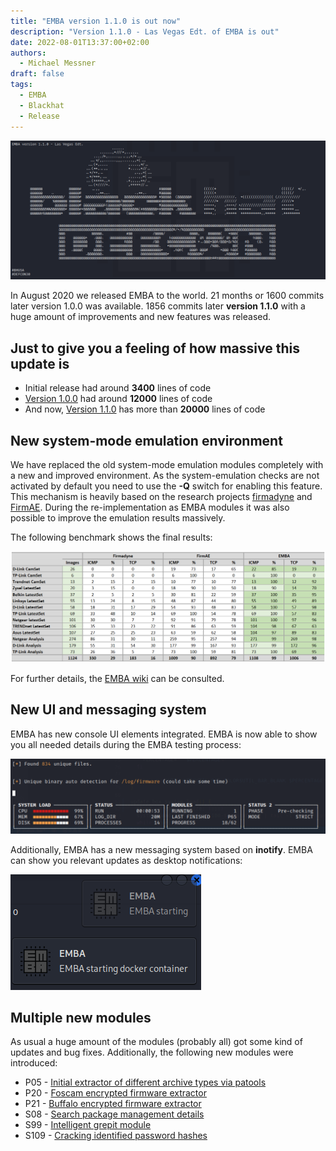```yaml
---
title: "EMBA version 1.1.0 is out now"
description: "Version 1.1.0 - Las Vegas Edt. of EMBA is out"
date: 2022-08-01T13:37:00+02:00
authors:
  - Michael Messner
draft: false
tags:
  - EMBA
  - Blackhat
  - Release
---
```


![Version-1.1.0](/img/v1.1.0-LasVegas-Edt.png#center)

In August 2020 we released EMBA to the world. 21 months or 1600 commits later version 1.0.0 was available. 1856 commits later **version 1.1.0** with a huge amount of improvements and new features was released.

## Just to give you a feeling of how massive this update is
* Initial release had around **3400** lines of code
* [Version 1.0.0](https://github.com/e-m-b-a/emba/releases/tag/1.0.0-Singapore-Edt) had around **12000** lines of code
* And now, [Version 1.1.0](TODO) has more than **20000** lines of code

## New system-mode emulation environment

We have replaced the old system-mode emulation modules completely with a new and improved environment. As the system-emulation checks are not activated by default you need to use the **-Q** switch for enabling this feature. This mechanism is heavily based on the research projects [firmadyne](https://github.com/firmadyne/firmadyne) and [FirmAE](https://github.com/pr0v3rbs/FirmAE). During the re-implementation as EMBA modules it was also possible to improve the emulation results massively. 

The following benchmark shows the final results:

![System-mode-emulation](/img/System-mode-emulation-results.png#center)

For further details, the [EMBA wiki](https://github.com/e-m-b-a/emba/wiki/System-emulation) can be consulted.

## New UI and messaging system

EMBA has new console UI elements integrated. EMBA is now able to show you all needed details during the EMBA testing process:

![Console UI](/img/console_ui.png#center)

Additionally, EMBA has a new messaging system based on **inotify**. EMBA can show you relevant updates as desktop notifications:

![Desktop notifications](/img/notifications.png#center)

## Multiple new modules

As usual a huge amount of the modules (probably all) got some kind of updates and bug fixes. Additionally, the following new modules were introduced:

* P05 - [Initial extractor of different archive types via patools](https://github.com/e-m-b-a/emba/blob/master/modules/P05_patools_init.sh)
* P20 - [Foscam encrypted firmware extractor](https://github.com/e-m-b-a/emba/blob/master/modules/P20_foscam_decryptor.sh)
* P21 - [Buffalo encrypted firmware extractor](https://github.com/e-m-b-a/emba/blob/master/modules/P21_buffalo_decryptor.sh)
* S08 - [Search package management details](https://github.com/e-m-b-a/emba/blob/master/modules/S08_package_mgmt_extractor.sh)
* S99 - [Intelligent grepit module](https://github.com/e-m-b-a/emba/blob/master/modules/S99_grepit.sh)
* S109 - [Cracking identified password hashes](https://github.com/e-m-b-a/emba/blob/master/modules/S109_jtr_local_pw_cracking.sh)
